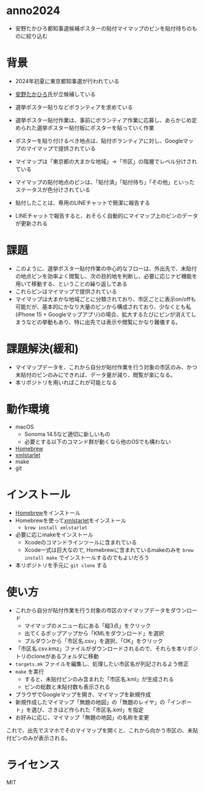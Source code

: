 # anno2024

* 安野たかひろ都知事選候補ポスターの貼付マイマップのピンを貼付待ちのものに絞り込む

# 背景

* 2024年初夏に東京都知事選が行われている
* [安野たかひろ](https://github.com/takahiroanno2024)氏が立候補している
* 選挙ポスター貼りなどボランティアを求めている
* 選挙ポスター貼付作業は、事前にボランティア作業に応募し、あらかじめ定められた選挙ポスター貼付板にポスターを貼っていく作業

* ポスターを貼り付けるべき地点は、貼付ボランティアに対し、Googleマップのマイマップで提供されている
* マイマップは「東京都の大まかな地域」→「市区」の階層でレベル分けされている
* マイマップの貼付地点のピンは、「貼付済」「貼付待ち」「その他」といったステータスが色分けされている
* 貼付したことは、専用のLINEチャットで簡潔に報告する
* LINEチャットで報告すると、おそらく自動的にマイマップ上のピンのデータが更新される

# 課題

* このように、選挙ポスター貼付作業の中心的なフローは、外出先で、未貼付の地点ピンを効率よく閲覧し、次の目的地を判断し、必要に応じナビ機能を用いて移動する、ということの繰り返しである
* これらピンはマイマップで提供されている
* マイマップは大まかな地域ごとに分類されており、市区ごとに表示on/offも可能だが、基本的にかなり大量のピンから構成されており、少なくとも私(iPhone 15 + Googleマップアプリ)の場合、拡大するたびにピンが消えてしまうなどの挙動もあり、特に出先では表示や閲覧にかなり難儀する。

# 課題解決(緩和)

* マイマップデータを、これから自分が貼付作業を行う対象の市区のみ、かつ未貼付のピンのみにできれば、データ量が減り、閲覧が楽になる。
* 本リポジトリを用いればこれが可能となる

# 動作環境

- macOS
  - Sonoma 14.5など適切に新しいもの
  - 必要とする以下のコマンド群が動くなら他のOSでも構わない
- [Homebrew](https://brew.sh/ja/)
- [xmlstarlet](https://xmlstar.sourceforge.net/)
- make
- git

# インストール

- [Homebrew](https://brew.sh/ja/)をインストール
- Homebrewを使って[xmlstarlet](https://xmlstar.sourceforge.net/)をインストール
  - `brew install xmlstarlet`
- 必要に応じmakeをインストール
  - Xcodeのコマンドラインツールに含まれている
  - Xcode一式は巨大なので, Homebrewに含まれているmakeのみを `brew install make` でインストールするのでもよいだろう
- 本リポジトリを手元に `git clone` する

# 使い方

- これから自分が貼付作業を行う対象の市区のマイマップデータをダウンロード
  - マイマップのメニュー右にある「縦3点」をクリック
  - 出てくるポップアップから「KMLをダウンロード」を選択
  - プルダウンから「市区名.csv」を選択、「OK」をクリック
- 「市区名.csv.kmz」ファイルがダウンロードされるので、それらを本リポジトリのcloneがあるフォルダに移動
- `targets.mk` ファイルを編集し、処理したい市区名が列記されるよう修正
- `make` を実行
  - すると、未貼付ピンのみ含まれた「市区名.kml」が生成される
  - ピンの総数と未貼付数も表示される
- ブラウザでGoogleマップを開き、マイマップを新規作成
- 新規作成したマイマップ「無題の地図」の「無題のレイヤ」の「インポート」を選び、さきほど作られた「市区名.kml」を指定
- お好みに応じ、マイマップ「無題の地図」の名称を変更

これで、出先でスマホでそのマイマップを開くと、これから向かう市区の、未貼付ピンのみが表示される。

# ライセンス

MIT

